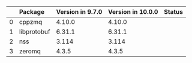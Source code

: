 <!-- markdown-link-check-disable -->

|    | Package     | Version in 9.7.0   | Version in 10.0.0   | Status   |
|---:|:------------|:-------------------|:--------------------|:---------|
|  0 | cppzmq      | 4.10.0             | 4.10.0              |          |
|  1 | libprotobuf | 6.31.1             | 6.31.1              |          |
|  2 | nss         | 3.114              | 3.114               |          |
|  3 | zeromq      | 4.3.5              | 4.3.5               |          |